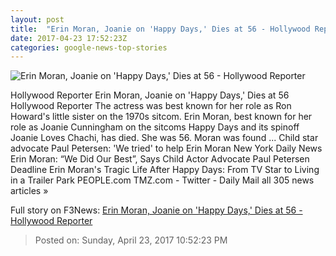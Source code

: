 ```yaml
---
layout: post
title:  "Erin Moran, Joanie on 'Happy Days,' Dies at 56 - Hollywood Reporter"
date: 2017-04-23 17:52:23Z
categories: google-news-top-stories
---
```


![Erin Moran, Joanie on 'Happy Days,' Dies at 56 - Hollywood Reporter](http://cdn5.thr.com/sites/default/files/2017/04/erin_moran.jpg)

Hollywood Reporter Erin Moran, Joanie on 'Happy Days,' Dies at 56 Hollywood Reporter The actress was best known for her role as Ron Howard's little sister on the 1970s sitcom. Erin Moran, best known for her role as Joanie Cunningham on the sitcoms Happy Days and its spinoff Joanie Loves Chachi, has died. She was 56. Moran was found ... Child star advocate Paul Petersen: 'We tried' to help Erin Moran New York Daily News Erin Moran: “We Did Our Best”, Says Child Actor Advocate Paul Petersen Deadline Erin Moran's Tragic Life After Happy Days: From TV Star to Living in a Trailer Park PEOPLE.com TMZ.com - Twitter - Daily Mail all 305 news articles »


Full story on F3News: [Erin Moran, Joanie on 'Happy Days,' Dies at 56 - Hollywood Reporter](http://www.f3nws.com/n/WfqDRC)

> Posted on: Sunday, April 23, 2017 10:52:23 PM
